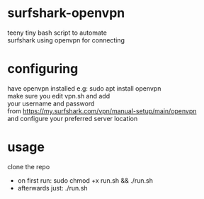 # surfshark-openvpn
teeny tiny bash script to automate<br />
surfshark using openvpn for connecting<br />

# configuring
have openvpn installed e.g: sudo apt install openvpn <br />
make sure you edit vpn.sh and add<br />
your username and password<br />
from https://my.surfshark.com/vpn/manual-setup/main/openvpn<br />
and configure your preferred server location<br />

# usage
clone the repo
- on first run: sudo chmod +x run.sh && ./run.sh
- afterwards just: ./run.sh

